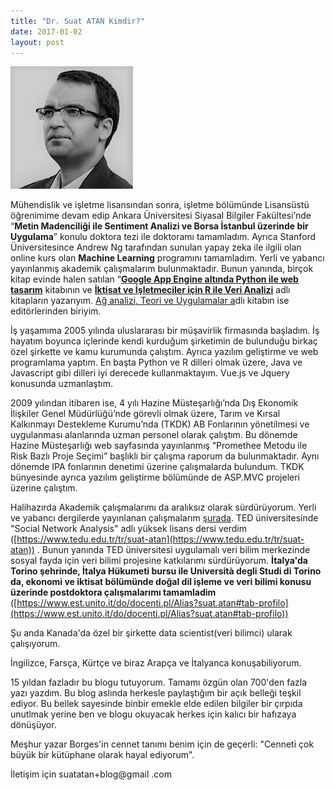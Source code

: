 ```yaml
---
title: "Dr. Suat ATAN Kimdir?"
date: 2017-01-02
layout: post
---
```


![suat](images/suat.png)

Mühendislik ve işletme lisansından sonra, işletme bölümünde Lisansüstü öğrenimime devam edip Ankara Üniversitesi Siyasal Bilgiler Fakültesi’nde “**Metin Madenciliği ile Sentiment Analizi ve Borsa İstanbul üzerinde bir Uygulama**” konulu doktora tezi ile doktoramı tamamladım. Ayrıca Stanford Üniversitesince Andrew Ng tarafından sunulan yapay zeka ile ilgili olan online kurs olan **Machine Learning** programını tamamladım. Yerli ve yabancı yayınlanmış akademik çalışmalarım bulunmaktadır. Bunun yanında, birçok kitap evinde halen satılan “**[Google App Engine altında Python ile web tasarım](https://www.amazon.com/Google-App-Engine-Suat-Atan/dp/6054205811/ref=sr_1_1?ie=UTF8&qid=1501056311&sr=8-1&keywords=suat+atan)** kitabının ve **[İktisat ve İşletmeciler için R ile Veri Analizi](https://www.seckin.com.tr/kitap/878575616#)** adlı kitapların yazarıyım. [Ağ analizi, Teori ve Uygulamalar a](https://www.seckin.com.tr/kitap/653978417)dlı kitabın ise editörlerinden biriyim.

  
İş yaşamıma 2005 yılında uluslararası bir müşavirlik firmasında başladım. İş hayatım boyunca içlerinde kendi kurduğum şirketimin de bulunduğu birkaç özel şirkette ve kamu kurumunda çalıştım. Ayrıca yazılım geliştirme ve web programlama yaptım. En başta Python ve R dilleri olmak üzere, Java ve Javascript gibi dilleri iyi derecede kullanmaktayım. Vue.js ve Jquery konusunda uzmanlaştım.

2009 yılından itibaren ise, 4 yılı Hazine Müsteşarlığı’nda Dış Ekonomik İlişkiler Genel Müdürlüğü’nde görevli olmak üzere, Tarım ve Kırsal Kalkınmayı Destekleme Kurumu’nda (TKDK) AB Fonlarının yönetilmesi ve uygulanması alanlarında uzman personel olarak çalıştım. Bu dönemde Hazine Müsteşarlığı web sayfasında yayınlanmış “Promethee Metodu ile Risk Bazlı Proje Seçimi” başlıklı bir çalışma raporum da bulunmaktadır. Aynı dönemde IPA fonlarının denetimi üzerine çalışmalarda bulundum. TKDK bünyesinde ayrıca yazılım geliştirme bölümünde de ASP.MVC projeleri üzerine çalıştım.

Halihazırda Akademik çalışmalarımı da aralıksız olarak sürdürüyorum. Yerli ve yabancı dergilerde yayınlanan çalışmalarım [şurada](https://scholar.google.com.tr/citations?user=KVQ0WVsAAAAJ&hl=tr). TED üniversitesinde "Social Network Analysis" adlı yüksek lisans dersi verdim ([https://www.tedu.edu.tr/tr/suat-atan](https://www.tedu.edu.tr/tr/suat-atan)) . Bunun yanında TED üniversitesi uygulamalı veri bilim merkezinde sosyal fayda için veri bilimi projesine katkılarımı sürdürüyorum. **İtalya'da Torino şehrinde, İtalya Hükumeti bursu ile Università degli Studi di Torino da, ekonomi ve iktisat bölümünde doğal dil işleme ve veri bilimi konusu üzerinde postdoktora çalışmalarımı tamamladim** ([https://www.est.unito.it/do/docenti.pl/Alias?suat.atan#tab-profilo](https://www.est.unito.it/do/docenti.pl/Alias?suat.atan#tab-profilo))

Şu anda Kanada'da özel bir şirkette data scientist(veri bilimci) ularak çalışıyorum.

İngilizce, Farsça, Kürtçe ve biraz Arapça ve İtalyanca konuşabiliyorum.

15 yıldan fazladır bu blogu tutuyorum. Tamamı özgün olan 700'den fazla yazı yazdım. Bu blog aslında herkesle paylaştığım bir açık belleği teşkil ediyor. Bu bellek sayesinde binbir emekle elde edilen bilgiler bir çırpıda unutlmak yerine ben ve blogu okuyacak herkes için kalıcı bir hafızaya dönüşüyor.

Meşhur yazar Borges'in cennet tanımı benim için de geçerli: "Cenneti çok büyük bir kütüphane olarak hayal ediyorum".

İletişim için suatatan+blog@gmail .com
